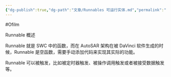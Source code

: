 ```yaml
---
{"dg-publish":true,"dg-path":"文章/Runnables 可运行实体.md","permalink":"/文章/Runnables 可运行实体/","dgEnableSearch":"true","created":"2022-07-19T15:42:01.000+08:00","updated":"2023-11-20T13:39:57.808+08:00"}
---
```


#Ofilm 

Runnable 概述

Runnable 就是 SWC 中的函数，而在 AutoSAR 架构在被 DaVinci 软件生成的时候，Runnable 是空函数，需要手动添加代码来实现其实际的功能。

Runnable 可以被触发，比如被定时器触发、被操作调用触发或者被接受数据触发等。